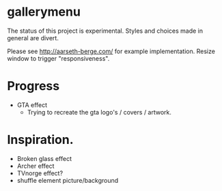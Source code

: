 # gallerymenu
The status of this project is experimental. Styles and choices made in general are divert.

Please see http://aarseth-berge.com/ for example implementation.
Resize window to trigger "responsiveness".

# Progress
* GTA effect
	- Trying to recreate the gta logo's / covers / artwork.

# Inspiration.
* Broken glass effect
* Archer effect
* TVnorge effect?
* shuffle element picture/background
